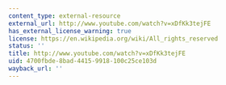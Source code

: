 ```yaml
---
content_type: external-resource
external_url: http://www.youtube.com/watch?v=xDfKk3tejFE
has_external_license_warning: true
license: https://en.wikipedia.org/wiki/All_rights_reserved
status: ''
title: http://www.youtube.com/watch?v=xDfKk3tejFE
uid: 4700fbde-8bad-4415-9918-100c25ce103d
wayback_url: ''
---
```

